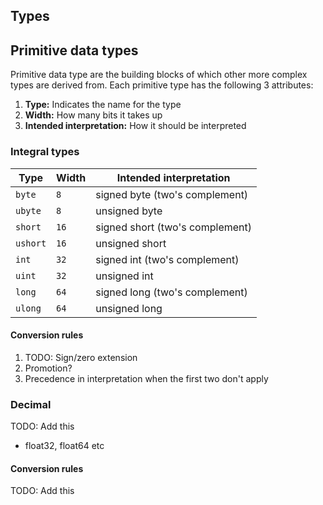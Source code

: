 ## Types

## Primitive data types

Primitive data type are the building blocks of which other more complex types are derived from. Each primitive type has the following 3 attributes:

1. **Type:** Indicates the name for the type
2. **Width:** How many bits it takes up
3. **Intended interpretation:** How it should be interpreted

### Integral types

|   Type    | Width |     Intended interpretation     |
|-----------|-------|---------------------------------|
| `byte`    | `8`   | signed byte (two's complement)  |
| `ubyte`   | `8`   | unsigned byte                   |
| `short`   | `16`  | signed short (two's complement) |
| `ushort`  | `16`  | unsigned short                  |
| `int`     | `32`  | signed int (two's complement)   |
| `uint`    | `32`  | unsigned int                    |
| `long`    | `64`  | signed long (two's complement)  |
| `ulong`   | `64`  | unsigned long                   |


#### Conversion rules

1. TODO: Sign/zero extension
2. Promotion?
3. Precedence in interpretation when the first two don't apply

### Decimal

TODO: Add this

* float32, float64 etc

#### Conversion rules

TODO: Add this